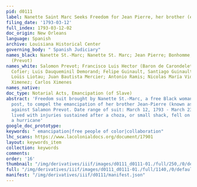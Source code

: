 ```yaml
---
pid: d0111
label: Nanette Saint Marc Seeks Freedom for Jean Pierre, her brother (excerpts)
filing_date: '1793-03-12'
full_index: 1793-03-12-02
doc_origin: New Orleans
language: Spanish
archive: Louisiana Historical Center
governing_body: " Spanish Judiciary"
names_black: Nanette St.-Marc; Nanette St. Marc; Jean Pierre; Bonhomme; Jean Pierre
  (Prevot)
names_white: Salomon Prevot; Francisco Luis Hector (Baron de Carondelet); Santiago
  Cofier; Luis Dauqueminil Demorand; Felipe Guinault, Santiago Guinault; Luis Liotau;
  Loüis Liotau; Juan Bautista Mercier; Antonio Ramis; Nicolas María Vidal; Carlos
  Ximenez; Carlos Ximenes
names_native:
doc_type: Notarial Acts, Emancipation (of Slave)
abstract: 'Freedom suit brought by Nanette St.-Marc, a free Black woman of Attakapas
  post, to compel the emancipation of her brother Jean-Pierre (known as Bonhomme),
  against Salamon Prevot. Date range of suit: March 12, 1793 - March 23, 1793. Jean-Pierre
  lived with injuries sustained after a choza, or small shack, fell on him during
  a hurricane'
google_doc_prototype:
keywords: " emancipation|free people of color|collaboration"
lhc_scans: https://www.lacolonialdocs.org/document/17901
layout: keywords_item
collection: keywords
comments:
order: '16'
thumbnail: "/img/derivatives/iiif/images/d0111_d0111-01./full/250,/0/default.jpg"
full: "/img/derivatives/iiif/images/d0111_d0111-01./full/1140,/0/default.jpg"
manifest: "/img/derivatives/iiif/d0111/manifest.json"
---
```

